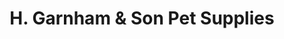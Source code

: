 ---
title: "H. Garnham & Son Pet Supplies"
url: /durham/h-garnham-and-son-pet-supplies/
shop: pet
---